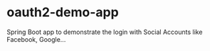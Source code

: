 # oauth2-demo-app
Spring Boot app to demonstrate the login with Social Accounts like Facebook, Google...
